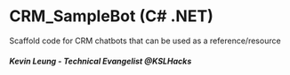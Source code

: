 # CRM_SampleBot (C# .NET)
Scaffold code for CRM chatbots that can be used as a reference/resource

#### <i>Kevin Leung - Technical Evangelist @KSLHacks</i>
